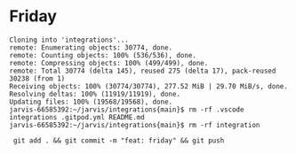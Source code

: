 # Friday

```jarvis-66585392:~/jarvis{main}$ git clone https://gitlab.com/manfmexistence/friday.git integrations && cd integrations && rm -rf .git
Cloning into 'integrations'...
remote: Enumerating objects: 30774, done.
remote: Counting objects: 100% (536/536), done.
remote: Compressing objects: 100% (499/499), done.
remote: Total 30774 (delta 145), reused 275 (delta 17), pack-reused 30238 (from 1)
Receiving objects: 100% (30774/30774), 277.52 MiB | 29.70 MiB/s, done.
Resolving deltas: 100% (11919/11919), done.
Updating files: 100% (19568/19568), done.
jarvis-66585392:~/jarvis/integrations{main}$ rm -rf .vscode integrations .gitpod.yml README.md
jarvis-66585392:~/jarvis/integrations{main}$ rm -rf integration

 git add . && git commit -m "feat: friday" && git push
 ```
 